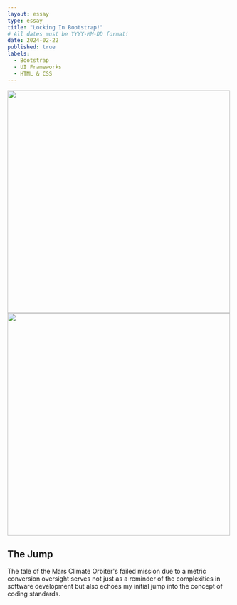 ```yaml
---
layout: essay
type: essay
title: "Locking In Bootstrap!"
# All dates must be YYYY-MM-DD format!
date: 2024-02-22
published: true
labels:
  - Bootstrap
  - UI Frameworks
  - HTML & CSS
---
```

 <img width="500px" class="rounded float-start pe-4" src="../img/hickam-screenshot.png"> 
 <img width="500px" class="rounded float-start pe-4" src="../img/hickam-mine-screenshot.png">
 


## The Jump

The tale of the Mars Climate Orbiter's failed mission due to a metric conversion oversight serves not just as a reminder of the complexities in software development but also echoes my initial jump into the concept of coding standards. 
